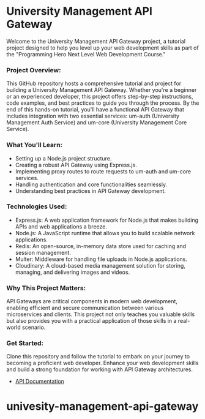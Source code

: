 # University Management API Gateway


Welcome to the University Management API Gateway project, a tutorial project designed to help you level up your web development skills as part of the "Programming Hero Next Level Web Development Course."

### Project Overview:

This GitHub repository hosts a comprehensive tutorial and project for building a University Management API Gateway. Whether you're a beginner or an experienced developer, this project offers step-by-step instructions, code examples, and best practices to guide you through the process. By the end of this hands-on tutorial, you'll have a functional API Gateway that includes integration with two essential services: um-auth (University Management Auth Service) and um-core (University Management Core Service).

### What You'll Learn:

- Setting up a Node.js project structure.
- Creating a robust API Gateway using Express.js.
- Implementing proxy routes to route requests to um-auth and um-core services.
- Handling authentication and core functionalities seamlessly.
- Understanding best practices in API Gateway development.

### Technologies Used:
- Express.js: A web application framework for Node.js that makes building APIs and web applications a breeze.
- Node.js: A JavaScript runtime that allows you to build scalable network applications.
- Redis: An open-source, in-memory data store used for caching and session management.
- Multer: Middleware for handling file uploads in Node.js applications.
- Cloudinary: A cloud-based media management solution for storing, managing, and delivering images and videos.

### Why This Project Matters:

API Gateways are critical components in modern web development, enabling efficient and secure communication between various microservices and clients. This project not only teaches you valuable skills but also provides you with a practical application of those skills in a real-world scenario.

### Get Started:

Clone this repository and follow the tutorial to embark on your journey to becoming a proficient web developer. Enhance your web development skills and build a strong foundation for working with API Gateway architectures.

- [API Documentation](https://documenter.getpostman.com/view/26694209/2s9YC5zCgD)
# univesity-management-api-gateway
